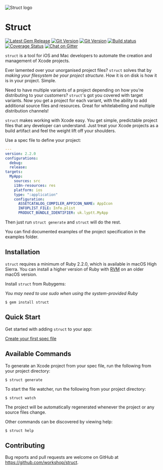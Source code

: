 ![Struct logo](https://s3.eu-central-1.amazonaws.com/struct.tools/images/StructLogo_Colour_Headline.png)

# Struct
[![Latest Gem Release](https://img.shields.io/gem/v/struct.svg)](https://rubygems.org/gems/struct) 
[![Git Version](https://img.shields.io/github/tag/workshop/struct.svg)](https://github.com/workshop/struct/releases/tag/3.0.0)
[![Git Version](https://img.shields.io/github/commits-since/workshop/struct/3.0.0.svg)](https://github.com/workshop/struct/commits/master)
[![Build status](https://api.travis-ci.org/workshop/struct.svg?branch=master)](https://travis-ci.org/workshop/struct)
[![Coverage Status](https://coveralls.io/repos/github/workshop/struct/badge.svg)](https://coveralls.io/github/workshop/struct)
[![Chat on Gitter](https://img.shields.io/gitter/room/workshop/Lobby.svg)](https://gitter.im/workshop/Lobby)

`struct` is a tool for iOS and Mac developers to automate the creation and management of Xcode projects.

Ever lamented over your unorganised project files? `struct` solves that by _making your filesystem be your project structure_. How it is on disk is how it is in your project. Simple.

Need to have multiple variants of a project depending on how you're distributing to your customers? `struct`'s got you covered with target variants. Now you get a project for each variant, with the ability to add additional source files and resources. Great for whitelabelling and multiple distribution channels!

`struct` makes working with Xcode easy. You get simple, predictable project files that any developer can understand. Just treat your Xcode projects as a build artifact and feel the weight lift off your shoulders.

Use a spec file to define your project:

```yaml
---
version: 2.2.0
configurations:
  debug:
  release:
targets:
  MyApp:
    sources: src
    i18n-resources: res
    platform: ios
    type: ":application"
    configuration:
      ASSETCATALOG_COMPILER_APPICON_NAME: AppIcon
      INFOPLIST_FILE: Info.plist
      PRODUCT_BUNDLE_IDENTIFIER: uk.lyptt.MyApp
```

Then just run `struct generate` and `struct` will do the rest.

You can find documented examples of the project specification in the examples folder.

## Installation

`struct` requires a minimum of Ruby 2.2.0, which is available in macOS High Sierra.
You can install a higher version of Ruby with [RVM](https://rvm.io/) on an older macOS version.

Install `struct` from Rubygems:

_You may need to use sudo when using the system-provided Ruby_

    $ gem install struct

## Quick Start

Get started with adding `struct` to your app:

[Create your first spec file](https://github.com/workshop/struct/wiki/Quick-Start)

## Available Commands

To generate an Xcode project from your spec file, run the following from your project directory:

    $ struct generate

To start the file watcher, run the following from your project directory:

    $ struct watch
    
The project will be automatically regenerated whenever the project or any source files change.

Other commands can be discovered by viewing help:

    $ struct help

## Contributing

Bug reports and pull requests are welcome on GitHub at https://github.com/workshop/struct.
